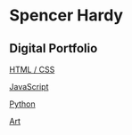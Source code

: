 # Spencer Hardy 
## Digital Portfolio

[HTML / CSS](/htmlcss)

[JavaScript](/js)

[Python](/python)

[Art](/art)
